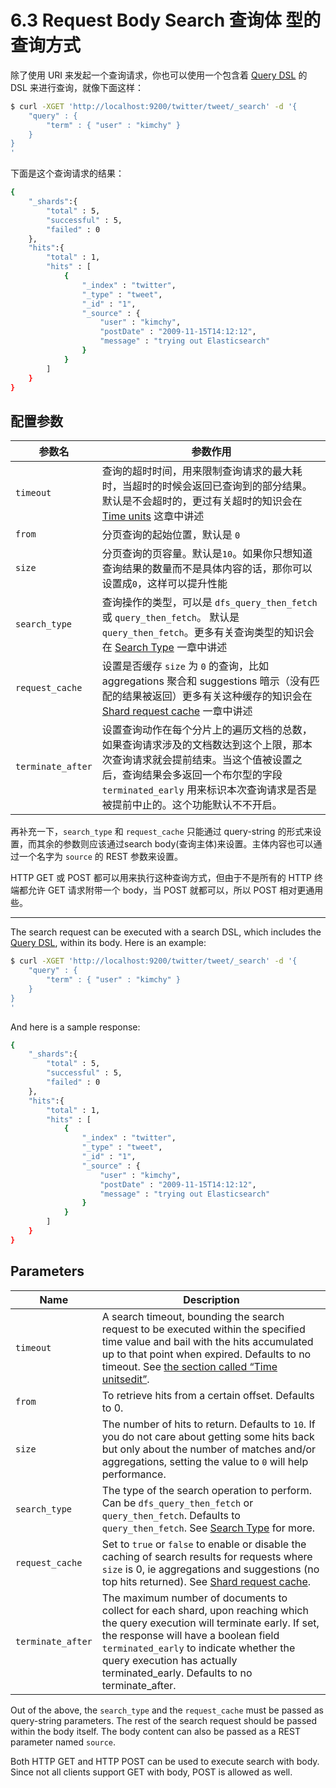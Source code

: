 # 6.3 Request Body Search 查询体 型的查询方式

除了使用 URI 来发起一个查询请求，你也可以使用一个包含着 [Query DSL](https://www.elastic.co/guide/en/elasticsearch/reference/current/query-dsl.html) 的 DSL 来进行查询，就像下面这样：

```bash
$ curl -XGET 'http://localhost:9200/twitter/tweet/_search' -d '{
    "query" : {
        "term" : { "user" : "kimchy" }
    }
}
'
```

下面是这个查询请求的结果：

```bash
{
    "_shards":{
        "total" : 5,
        "successful" : 5,
        "failed" : 0
    },
    "hits":{
        "total" : 1,
        "hits" : [
            {
                "_index" : "twitter",
                "_type" : "tweet",
                "_id" : "1",
                "_source" : {
                    "user" : "kimchy",
                    "postDate" : "2009-11-15T14:12:12",
                    "message" : "trying out Elasticsearch"
                }
            }
        ]
    }
}
```

## 配置参数

| 参数名       | 参数作用
| ----------------- | ----------------- |
| `timeout`         | 查询的超时时间，用来限制查询请求的最大耗时，当超时的时候会返回已查询到的部分结果。默认是不会超时的，更过有关超时的知识会在 [Time units](https://www.elastic.co/guide/en/elasticsearch/reference/current/common-options.html#time-units) 这章中讲述 |
| `from`            | 分页查询的起始位置，默认是 `0`|
| `size`            | 分页查询的页容量。默认是`10`。如果你只想知道查询结果的数量而不是具体内容的话，那你可以设置成`0`，这样可以提升性能 |
| `search_type`     | 查询操作的类型，可以是 `dfs_query_then_fetch` 或 `query_then_fetch`。 默认是 `query_then_fetch`。更多有关查询类型的知识会在 [Search Type](https://www.elastic.co/guide/en/elasticsearch/reference/current/search-request-search-type.html) 一章中讲述 |
| `request_cache`   | 设置是否缓存 `size` 为 `0` 的查询，比如 aggregations 聚合和 suggestions 暗示（没有匹配的结果被返回）更多有关这种缓存的知识会在 [Shard request cache](https://www.elastic.co/guide/en/elasticsearch/reference/current/shard-request-cache.html) 一章中讲述|
| `terminate_after` | 设置查询动作在每个分片上的遍历文档的总数，如果查询请求涉及的文档数达到这个上限，那本次查询请求就会提前结束。当这个值被设置之后，查询结果会多返回一个布尔型的字段 `terminated_early` 用来标识本次查询请求是否是被提前中止的。这个功能默认不不开启。 |

再补充一下，`search_type` 和 `request_cache` 只能通过 query-string 的形式来设置，而其余的参数则应该通过search body(查询主体)来设置。主体内容也可以通过一个名字为 `source` 的 REST 参数来设置。

HTTP GET 或 POST 都可以用来执行这种查询方式，但由于不是所有的 HTTP 终端都允许 GET 请求附带一个 body，当 POST 就都可以，所以 POST 相对更通用些。

***

The search request can be executed with a search DSL, which includes the [Query DSL](https://www.elastic.co/guide/en/elasticsearch/reference/current/query-dsl.html), within its body. Here is an example:

```bash
$ curl -XGET 'http://localhost:9200/twitter/tweet/_search' -d '{
    "query" : {
        "term" : { "user" : "kimchy" }
    }
}
'
```

And here is a sample response:

```bash
{
    "_shards":{
        "total" : 5,
        "successful" : 5,
        "failed" : 0
    },
    "hits":{
        "total" : 1,
        "hits" : [
            {
                "_index" : "twitter",
                "_type" : "tweet",
                "_id" : "1",
                "_source" : {
                    "user" : "kimchy",
                    "postDate" : "2009-11-15T14:12:12",
                    "message" : "trying out Elasticsearch"
                }
            }
        ]
    }
}
```

## Parameters

| Name              | Description |
| ----------------- | ----------------- |
| `timeout`         | A search timeout, bounding the search request to be executed within the specified time value and bail with the hits accumulated up to that point when expired. Defaults to no timeout. See [the section called “Time unitsedit”](https://www.elastic.co/guide/en/elasticsearch/reference/current/common-options.html#time-units). |
| `from`            | To retrieve hits from a certain offset. Defaults to 0. |
| `size`            | The number of hits to return. Defaults to `10`. If you do not care about getting some hits back but only about the number of matches and/or aggregations, setting the value to `0` will help performance. |
| `search_type`     | The type of the search operation to perform. Can be `dfs_query_then_fetch` or `query_then_fetch`. Defaults to `query_then_fetch`. See [Search Type](https://www.elastic.co/guide/en/elasticsearch/reference/current/search-request-search-type.html) for more. |
| `request_cache`   | Set to `true` or `false` to enable or disable the caching of search results for requests where `size` is 0, ie aggregations and suggestions (no top hits returned). See [Shard request cache](https://www.elastic.co/guide/en/elasticsearch/reference/current/shard-request-cache.html). |
| `terminate_after` | The maximum number of documents to collect for each shard, upon reaching which the query execution will terminate early. If set, the response will have a boolean field `terminated_early` to indicate whether the query execution has actually terminated_early. Defaults to no terminate_after. |

Out of the above, the `search_type` and the `request_cache` must be passed as query-string parameters. The rest of the search request should be passed within the body itself. The body content can also be passed as a REST parameter named `source`.

Both HTTP GET and HTTP POST can be used to execute search with body. Since not all clients support GET with body, POST is allowed as well.